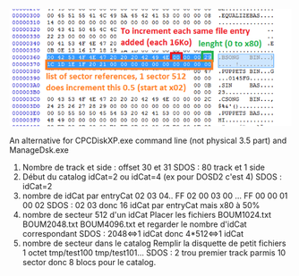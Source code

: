 ![DIRStruct_CPC.png](DIRStruct_CPC.png)

An alternative for CPCDiskXP.exe command line (not physical 3.5 part)
and ManageDsk.exe

1. Nombre de track et side : offset 30 et 31
 SDOS : 80 track et 1 side
2. Début du catalog
 idCat=2 ou idCat=4 (ex pour DOSD2 c'est 4)
 SDOS : idCat=2
3. nombre de idCat par entryCat
 02 03 04.. FF
 02 00 03 00 ... FF 00 00 01 00 02
 SDOS : 02 03 donc 16 idCat par entryCat mais x80 à 50%
4. nombre de secteur 512 d'un idCat
 Placer les fichiers BOUM1024.txt BOUM2048.txt BOUM4096.txt et regarder le nombre d'idCat correspondant
 SDOS : 2048<=>1 idCat donc 4*512<=>1 idCat
5. nombre de secteur dans le catalog
 Remplir la disquette de petit fichiers 1 octet tmp/test100 tmp/test101...
 SDOS : 2 trou premier track parmis 10 sector donc 8 blocs pour le catalog.
